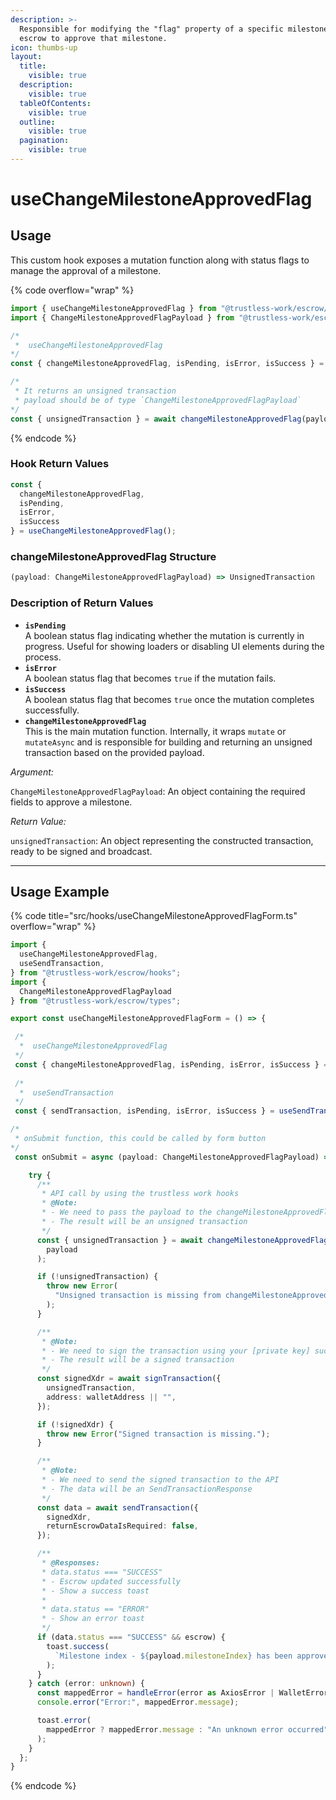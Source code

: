 ```yaml
---
description: >-
  Responsible for modifying the "flag" property of a specific milestone in the
  escrow to approve that milestone.
icon: thumbs-up
layout:
  title:
    visible: true
  description:
    visible: true
  tableOfContents:
    visible: true
  outline:
    visible: true
  pagination:
    visible: true
---
```


# useChangeMilestoneApprovedFlag

## Usage

This custom hook exposes a mutation function along with status flags to manage the approval of a milestone.

{% code overflow="wrap" %}
```typescript
import { useChangeMilestoneApprovedFlag } from "@trustless-work/escrow/hooks";
import { ChangeMilestoneApprovedFlagPayload } from "@trustless-work/escrow/types";

/*
 *  useChangeMilestoneApprovedFlag
*/
const { changeMilestoneApprovedFlag, isPending, isError, isSuccess } = useChangeMilestoneApprovedFlag();

/* 
 * It returns an unsigned transaction
 * payload should be of type `ChangeMilestoneApprovedFlagPayload`
*/
const { unsignedTransaction } = await changeMilestoneApprovedFlag(payload);

```
{% endcode %}

### Hook Return Values

```typescript
const {
  changeMilestoneApprovedFlag,
  isPending,
  isError,
  isSuccess
} = useChangeMilestoneApprovedFlag();

```

### changeMilestoneApprovedFlag Structure

```typescript
(payload: ChangeMilestoneApprovedFlagPayload) => UnsignedTransaction
```

### Description of Return Values

* **`isPending`**\
  A boolean status flag indicating whether the mutation is currently in progress. Useful for showing loaders or disabling UI elements during the process.
* **`isError`**\
  A boolean status flag that becomes `true` if the mutation fails.
* **`isSuccess`**\
  A boolean status flag that becomes `true` once the mutation completes successfully.
* **`changeMilestoneApprovedFlag`**\
  This is the main mutation function. Internally, it wraps `mutate` or `mutateAsync` and is responsible for building and returning an unsigned transaction based on the provided payload.

_Argument:_

`ChangeMilestoneApprovedFlagPayload`: An object containing the required fields to approve a milestone.

_Return Value:_

`unsignedTransaction`: An object representing the constructed transaction, ready to be signed and broadcast.

***

## Usage Example

{% code title="src/hooks/useChangeMilestoneApprovedFlagForm.ts" overflow="wrap" %}
```typescript
import {
  useChangeMilestoneApprovedFlag,
  useSendTransaction,
} from "@trustless-work/escrow/hooks";
import {
  ChangeMilestoneApprovedFlagPayload
} from "@trustless-work/escrow/types";

export const useChangeMilestoneApprovedFlagForm = () => {

 /*
  *  useChangeMilestoneApprovedFlag
 */
 const { changeMilestoneApprovedFlag, isPending, isError, isSuccess } = useChangeMilestoneApprovedFlag();
 
 /*
  *  useSendTransaction
 */
 const { sendTransaction, isPending, isError, isSuccess } = useSendTransaction();

/*
 * onSubmit function, this could be called by form button
*/
 const onSubmit = async (payload: ChangeMilestoneApprovedFlagPayload) => {

    try {
      /**
       * API call by using the trustless work hooks
       * @Note:
       * - We need to pass the payload to the changeMilestoneApprovedFlag function
       * - The result will be an unsigned transaction
       */
      const { unsignedTransaction } = await changeMilestoneApprovedFlag(
        payload
      );

      if (!unsignedTransaction) {
        throw new Error(
          "Unsigned transaction is missing from changeMilestoneApprovedFlag response."
        );
      }

      /**
       * @Note:
       * - We need to sign the transaction using your [private key] such as wallet
       * - The result will be a signed transaction
       */
      const signedXdr = await signTransaction({
        unsignedTransaction,
        address: walletAddress || "",
      });

      if (!signedXdr) {
        throw new Error("Signed transaction is missing.");
      }

      /**
       * @Note:
       * - We need to send the signed transaction to the API
       * - The data will be an SendTransactionResponse
       */
      const data = await sendTransaction({
        signedXdr,
        returnEscrowDataIsRequired: false,
      });

      /**
       * @Responses:
       * data.status === "SUCCESS"
       * - Escrow updated successfully
       * - Show a success toast
       *
       * data.status == "ERROR"
       * - Show an error toast
       */
      if (data.status === "SUCCESS" && escrow) {
        toast.success(
          `Milestone index - ${payload.milestoneIndex} has been approved`
        );
      }
    } catch (error: unknown) {
      const mappedError = handleError(error as AxiosError | WalletError);
      console.error("Error:", mappedError.message);

      toast.error(
        mappedError ? mappedError.message : "An unknown error occurred"
      );
    }
  };
}

```
{% endcode %}

